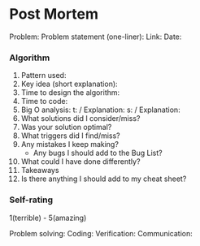 # Post Mortem

Problem:
Problem statement (one-liner):
Link:
Date:

### Algorithm

1. Pattern used:
2. Key idea (short explanation):
3. Time to design the algorithm:
4. Time to code:
5. Big O analysis:
   t: / Explanation:
   s: / Explanation:
6. What solutions did I consider/miss?
7. Was your solution optimal?
8. What triggers did I find/miss?
9. Any mistakes I keep making?
   - Any bugs I should add to the Bug List?
10. What could I have done differently?
11. Takeaways
12. Is there anything I should add to my cheat sheet?

### Self-rating

1(terrible) - 5(amazing)

Problem solving:
Coding:
Verification:
Communication:
